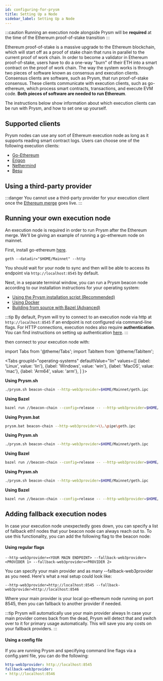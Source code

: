 ```yaml
---
id: configuring-for-prysm
title: Setting Up a Node
sidebar_label: Setting Up a Node
---
```


:::caution
Running an execution node alongside Prysm will be **required** at the time of the Ethereum proof-of-stake transition
:::

Ethereum proof-of-stake is a massive upgrade to the Ethereum blockchain, which will start off as a proof of stake chain that runs in parallel to the current proof of work chain. In order to become a validator in Ethereum proof-of-stake, users have to do a one-way "burn" of their ETH into a smart contract on the proof of work chain. The way the system works is through two pieces of software known as consensus and execution clients. Consensus clients are software, such as Prysm, that run proof-of-stake consensus. These clients communicate with execution clients, such as go-ethereum, which process smart contracts, transactions, and execute EVM code. **Both pieces of software are needed to run Ethereum**.

The instructions below show information about which execution clients can be run with Prysm, and how to set one up yourself.

## Supported clients

Prysm nodes can use any sort of Ethereum execution node as long as it supports reading smart contract logs. Users can choose one of the following execution clients:

- [Go-Ethereum](https://github.com/ethereum/go-ethereum)
- [Erigon](https://github.com/ledgerwatch/erigon)
- [Nethermind](https://github.com/NethermindEth/nethermind)
- [Besu](https://github.com/hyperledger/besu)

## Using a third-party provider

:::danger
You cannot use a third-party provider for your execution client once the [Ethereum merge](https://ethereum.org/en/upgrades/merge/) goes live.
:::

## Running your own execution node

An execution node is required in order to run Prysm after the Ethereum merge. We'll be giving an example of running a go-ethereum node on mainnet. 

First, install go-ethereum [here](https://geth.ethereum.org/docs/).

```text
geth --datadir="$HOME/Mainnet" --http
```

You should wait for your node to sync and then will be able to access its endpoint via `http://localhost:8545` by default.

Next, in a separate terminal window, you can run a Prysm beacon node according to our installation instructions for your operating system:

* [Using the Prysm installation script (Recommended)](/docs/install/install-with-script)
* [Using Docker](/docs/install/install-with-docker)
* [Building from source with Bazel (Advanced)](/docs/install/install-with-bazel)

:::tip
By default, Prysm will try to connect to an execution node via http at `http://localhost:8545` if an endpoint is not configured via command-line flags. For HTTP connections, execution nodes also require **authentication**. You can find instructions on setting up authentication [here](/docs/execution-node/authentication).
:::

then connect to your execution node with:

import Tabs from '@theme/Tabs';
import TabItem from '@theme/TabItem';

<Tabs
  groupId="operating-systems"
  defaultValue="lin"
  values={[
    {label: 'Linux', value: 'lin'},
    {label: 'Windows', value: 'win'},
    {label: 'MacOS', value: 'mac'},
    {label: 'Arm64', value: 'arm'},
  ]
}>
<TabItem value="lin">

**Using Prysm.sh**

```bash
./prysm.sh beacon-chain --http-web3provider=$HOME/Mainnet/geth.ipc
```

**Using Bazel**

```bash
bazel run //beacon-chain --config=release -- --http-web3provider=$HOME/Mainnet/geth.ipc
```

</TabItem>
<TabItem value="win">

**Using Prysm.bat**

```bash
prysm.bat beacon-chain --http-web3provider=\\.\pipe\geth.ipc
```

</TabItem>
<TabItem value="mac">

**Using Prysm.sh**

```bash
./prysm.sh beacon-chain --http-web3provider=$HOME/Mainnet/geth.ipc
```

**Using Bazel**

```bash
bazel run //beacon-chain --config=release -- --http-web3provider=$HOME/Mainnet/geth.ipc
```

</TabItem>
<TabItem value="arm">

**Using Prysm.sh**

```bash
./prysm.sh beacon-chain --http-web3provider=$HOME/Mainnet/geth.ipc
```

**Using Bazel**

```bash
bazel run //beacon-chain --config=release -- --http-web3provider=$HOME/Mainnet/geth.ipc
```

</TabItem>
</Tabs>

## Adding fallback execution nodes

In case your execution node unexpectedly goes down, you can specify a list of fallback eth1 nodes that your beacon node can always reach out to. To use this functionality, you can add the following flag to the beacon node:

#### Using regular flags

```
--http-web3provider=<YOUR MAIN ENDPOINT> --fallback-web3provider=<PROVIDER 1> --fallback-web3provider=<PROVIDER 2>
```

You can specify your main provider and as many --fallback-web3provider as you need. Here's what a real setup could look like:

```
--http-web3provider=http://localhost:8545 --fallback-web3provider=http://localhost:8546
```

Where your main provider is your local go-ethereum node running on port 8545, then you can fallback to another provider if needed.

:::tip Prysm will automatically use your main provider always
In case your main provider comes back from the dead, Prysm will detect that and switch over to it for primary usage automatically. This will save you any costs on your fallback providers.
:::

#### Using a config file

If you are running Prysm and specifying command line flags via a config.yaml file, you can do the following:

```yaml
http-web3provider: http://localhost:8545
fallback-web3provider:
- http://localhost:8546
```